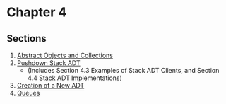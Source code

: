# Chapter 4

## Sections

1. [Abstract Objects and Collections](./AbstractObjects/index.md)
2. [Pushdown Stack ADT](./PushdownStack/index.md)
    - (Includes Section 4.3 Examples of Stack ADT Clients, and Section 4.4 Stack ADT Implementations)
3. [Creation of a New ADT](./CreationOfAnADT/index.md)
4. [Queues](./Queues/index.md)